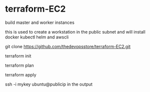 # terraform-EC2
build master and worker instances

this is used to create a workstation in the public subnet and will install docker kubectl helm and awscli

git clone https://github.com/thedevopsstore/terraform-EC2.git

terraform init

terraform plan

terraform apply

ssh -i mykey ubuntu@publicip in the output
